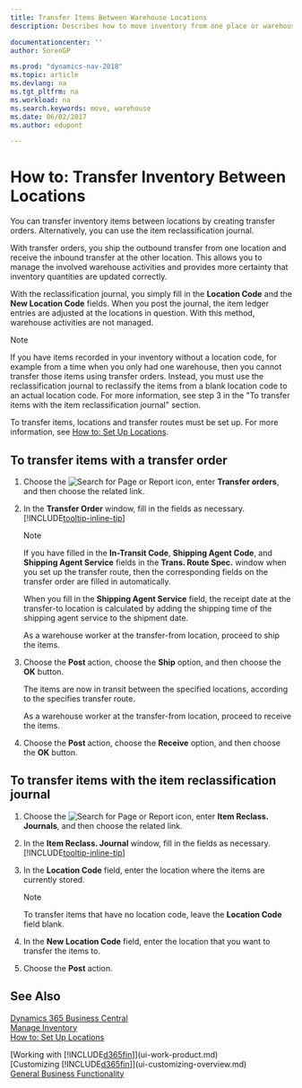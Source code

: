 ```yaml
---
title: Transfer Items Between Warehouse Locations
description: Describes how to move inventory from one place or warehouse to another, either with the reclassification journal or with transfer orders.

documentationcenter: ''
author: SorenGP

ms.prod: "dynamics-nav-2018"
ms.topic: article
ms.devlang: na
ms.tgt_pltfrm: na
ms.workload: na
ms.search.keywords: move, warehouse
ms.date: 06/02/2017
ms.author: edupont

---
```

# How to: Transfer Inventory Between Locations
You can transfer inventory items between locations by creating transfer orders. Alternatively, you can use the item reclassification journal.

With transfer orders, you ship the outbound transfer from one location and receive the inbound transfer at the other location. This allows you to manage the involved warehouse activities and provides more certainty that inventory quantities are updated correctly.

With the reclassification journal, you simply fill in the **Location Code** and the **New Location Code** fields. When you post the journal, the item ledger entries are adjusted at the locations in question. With this method, warehouse activities are not managed.

> [!NOTE]  
>   If you have items recorded in your inventory without a location code, for example from a time when you only had one warehouse, then you cannot transfer those items using transfer orders. Instead, you must use the reclassification journal to reclassify the items from a blank location code to an actual location code.  For more information, see step 3 in the "To transfer items with the item reclassification journal" section.

To transfer items, locations and transfer routes must be set up. For more information, see [How to: Set Up Locations](inventory-how-setup-locations.md).

## To transfer items with a transfer order
1. Choose the ![Search for Page or Report](media/ui-search/search_small.png "Search for Page or Report icon") icon, enter **Transfer orders**, and then choose the related link.
2. In the **Transfer Order** window, fill in the fields as necessary. [!INCLUDE[tooltip-inline-tip](includes/tooltip-inline-tip_md.md)]

    > [!NOTE]  
   >   If you have filled in the **In-Transit Code**, **Shipping Agent Code**, and **Shipping Agent Service** fields in the **Trans. Route Spec.** window when you set up the transfer route, then the corresponding fields on the transfer order are filled in automatically.

    When you fill in the **Shipping Agent Service** field, the receipt date at the transfer-to location is calculated by adding the shipping time of the shipping agent service to the shipment date.

    As a warehouse worker at the transfer-from location, proceed to ship the items.
3. Choose the **Post** action, choose the **Ship** option, and then choose the **OK** button.

    The items are now in transit between the specified locations, according to the specifies transfer route.

    As a warehouse worker at the transfer-from location, proceed to receive the items.
4. Choose the **Post** action, choose the **Receive** option, and then choose the **OK** button.

## To transfer items with the item reclassification journal
1. Choose the ![Search for Page or Report](media/ui-search/search_small.png "Search for Page or Report icon") icon, enter **Item Reclass. Journals**, and then choose the related link.
2. In the **Item Reclass. Journal** window, fill in the fields as necessary. [!INCLUDE[tooltip-inline-tip](includes/tooltip-inline-tip_md.md)]
3. In the **Location Code** field, enter the location where the items are currently stored.

    > [!NOTE]  
   >   To transfer items that have no location code, leave the **Location Code** field blank.
4. In the **New Location Code** field, enter the location that you want to transfer the items to.
5. Choose the **Post** action.

## See Also
[Dynamics 365 Business Central](/dynamics365/business-central/)  
[Manage Inventory](inventory-manage-inventory.md)  
[How to: Set Up Locations](inventory-how-setup-locations.md)  

[Working with [!INCLUDE[d365fin](includes/d365fin_md.md)]](ui-work-product.md)  
[Customizing [!INCLUDE[d365fin](includes/d365fin_md.md)]](ui-customizing-overview.md)  
[General Business Functionality](ui-across-business-areas.md)
